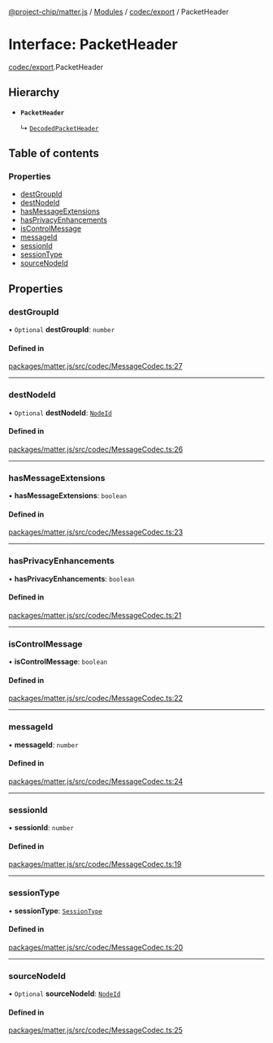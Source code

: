 [@project-chip/matter.js](../README.md) / [Modules](../modules.md) / [codec/export](../modules/codec_export.md) / PacketHeader

# Interface: PacketHeader

[codec/export](../modules/codec_export.md).PacketHeader

## Hierarchy

- **`PacketHeader`**

  ↳ [`DecodedPacketHeader`](codec_export.DecodedPacketHeader.md)

## Table of contents

### Properties

- [destGroupId](codec_export.PacketHeader.md#destgroupid)
- [destNodeId](codec_export.PacketHeader.md#destnodeid)
- [hasMessageExtensions](codec_export.PacketHeader.md#hasmessageextensions)
- [hasPrivacyEnhancements](codec_export.PacketHeader.md#hasprivacyenhancements)
- [isControlMessage](codec_export.PacketHeader.md#iscontrolmessage)
- [messageId](codec_export.PacketHeader.md#messageid)
- [sessionId](codec_export.PacketHeader.md#sessionid)
- [sessionType](codec_export.PacketHeader.md#sessiontype)
- [sourceNodeId](codec_export.PacketHeader.md#sourcenodeid)

## Properties

### destGroupId

• `Optional` **destGroupId**: `number`

#### Defined in

[packages/matter.js/src/codec/MessageCodec.ts:27](https://github.com/project-chip/matter.js/blob/6d3b6a5d957d88a9231d6ecab4bb41f8133112be/packages/matter.js/src/codec/MessageCodec.ts#L27)

___

### destNodeId

• `Optional` **destNodeId**: [`NodeId`](../modules/datatype_export.md#nodeid)

#### Defined in

[packages/matter.js/src/codec/MessageCodec.ts:26](https://github.com/project-chip/matter.js/blob/6d3b6a5d957d88a9231d6ecab4bb41f8133112be/packages/matter.js/src/codec/MessageCodec.ts#L26)

___

### hasMessageExtensions

• **hasMessageExtensions**: `boolean`

#### Defined in

[packages/matter.js/src/codec/MessageCodec.ts:23](https://github.com/project-chip/matter.js/blob/6d3b6a5d957d88a9231d6ecab4bb41f8133112be/packages/matter.js/src/codec/MessageCodec.ts#L23)

___

### hasPrivacyEnhancements

• **hasPrivacyEnhancements**: `boolean`

#### Defined in

[packages/matter.js/src/codec/MessageCodec.ts:21](https://github.com/project-chip/matter.js/blob/6d3b6a5d957d88a9231d6ecab4bb41f8133112be/packages/matter.js/src/codec/MessageCodec.ts#L21)

___

### isControlMessage

• **isControlMessage**: `boolean`

#### Defined in

[packages/matter.js/src/codec/MessageCodec.ts:22](https://github.com/project-chip/matter.js/blob/6d3b6a5d957d88a9231d6ecab4bb41f8133112be/packages/matter.js/src/codec/MessageCodec.ts#L22)

___

### messageId

• **messageId**: `number`

#### Defined in

[packages/matter.js/src/codec/MessageCodec.ts:24](https://github.com/project-chip/matter.js/blob/6d3b6a5d957d88a9231d6ecab4bb41f8133112be/packages/matter.js/src/codec/MessageCodec.ts#L24)

___

### sessionId

• **sessionId**: `number`

#### Defined in

[packages/matter.js/src/codec/MessageCodec.ts:19](https://github.com/project-chip/matter.js/blob/6d3b6a5d957d88a9231d6ecab4bb41f8133112be/packages/matter.js/src/codec/MessageCodec.ts#L19)

___

### sessionType

• **sessionType**: [`SessionType`](../enums/codec_export.SessionType.md)

#### Defined in

[packages/matter.js/src/codec/MessageCodec.ts:20](https://github.com/project-chip/matter.js/blob/6d3b6a5d957d88a9231d6ecab4bb41f8133112be/packages/matter.js/src/codec/MessageCodec.ts#L20)

___

### sourceNodeId

• `Optional` **sourceNodeId**: [`NodeId`](../modules/datatype_export.md#nodeid)

#### Defined in

[packages/matter.js/src/codec/MessageCodec.ts:25](https://github.com/project-chip/matter.js/blob/6d3b6a5d957d88a9231d6ecab4bb41f8133112be/packages/matter.js/src/codec/MessageCodec.ts#L25)
